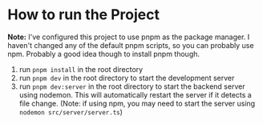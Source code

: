 # How to run the Project
**Note:** I've configured this project to use pnpm as the package manager. I haven't changed any of the default pnpm scripts, so you can probably use npm. Probably a good idea though to install pnpm though.
1. run `pnpm install` in the root directory
2. run `pnpm dev` in the root directory to start the development server
3. run `pnpm dev:server` in the root directory to start the backend server using nodemon. This will automatically restart the server if it detects a file change. (Note: if using npm, you may need to start the server using `nodemon src/server/server.ts`)

